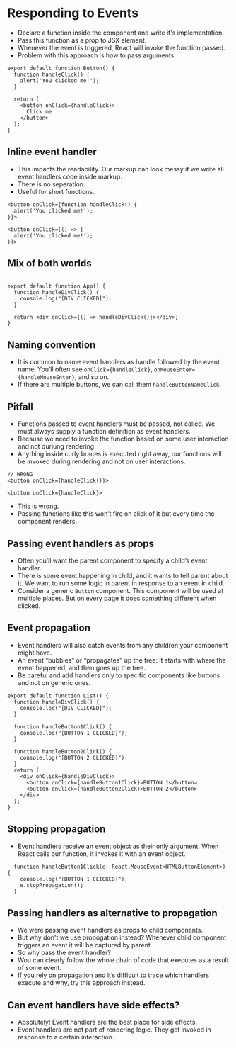 # Responding to Events

- Declare a function inside the component and write it's implementation.
- Pass this function as a prop to JSX element.
- Whenever the event is triggered, React will invoke the function passed.
- Problem with this approach is how to pass arguments.

```tsx
export default function Button() {
  function handleClick() {
    alert('You clicked me!');
  }

  return (
    <button onClick={handleClick}>
      Click me
    </button>
  );
}

```

## Inline event handler

- This impacts the readability. Our markup can look messy if we write all event handlers code inside markup.
- There is no seperation.
- Useful for short functions.

```tsx
<button onClick={function handleClick() {
  alert('You clicked me!');
}}>

<button onClick={() => {
  alert('You clicked me!');
}}>
```

## Mix of both worlds

```tsx

export default function App() {
  function handleDivClick() {
    console.log("[DIV CLICKED]");
  }

  return <div onClick={() => handleDivClick()}></div>;
}
```

## Naming convention

- It is common to name event handlers as handle followed by the event name. You’ll often see `onClick={handleClick}`, `onMouseEnter={handleMouseEnter}`, and so on.
- If there are multiple buttons, we can call them `handleButtonNameClick`.


## Pitfall

- Functions passed to event handlers must be passed, not called. We must always supply a function definition as event handlers.
- Because we need to invoke the function based on some user interaction and not duriung rendering.
- Anything inside curly braces is executed right away, our functions will be invoked during rendering and not on user interactions.

```tsx
// WRONG
<button onClick={handleClick()}>

<button onClick={handleClick}>	
```

- This is wrong.
- Passing functions like this won’t fire on click of it but every time the component renders.


## Passing event handlers as props 

- Often you’ll want the parent component to specify a child’s event handler.
- There is some event happening in child, and it wants to tell parent about it. We want to run some logic in parent in response to an event in child.
- Consider a generic `Button` component. This component will be used at multiple places. But on every page it does something different when clicked. 


## Event propagation 

- Event handlers will also catch events from any children your component might have.
- An event “bubbles” or “propagates” up the tree: it starts with where the event happened, and then goes up the tree.
- Be careful and add handlers only to specific components like buttons and not on generic ones.

```tsx
export default function List() {
  function handleDivClick() {
    console.log("[DIV CLICKED]");
  }

  function handleButton1Click() {
    console.log("[BUTTON 1 CLICKED]");
  }

  function handleButton2Click() {
    console.log("[BUTTON 2 CLICKED]");
  }
  return (
    <div onClick={handleDivClick}>
      <button onClick={handleButton1Click}>BUTTON 1</button>
      <button onClick={handleButton2Click}>BUTTON 2</button>
    </div>
  );
}

```

## Stopping propagation 

- Event handlers receive an event object as their only argument. When React calls our function, it invokes it with an event object.

```tsx
  function handleButton1Click(e: React.MouseEvent<HTMLButtonElement>) {
    console.log("[BUTTON 1 CLICKED]");
    e.stopPropagation();
  }
```

## Passing handlers as alternative to propagation 

- We were passing event handlers as props to child components.
- But why don't we use propogation instead? Whenever child component triggers an event it will be captured by parent.
- So why pass the event handler?
- Wou can clearly follow the whole chain of code that executes as a result of some event.
- If you rely on propagation and it’s difficult to trace which handlers execute and why, try this approach instead.


## Can event handlers have side effects? 

- Absolutely! Event handlers are the best place for side effects.
- Event handlers are not part of rendering logic. They get invoked in response to a certain interaction.
